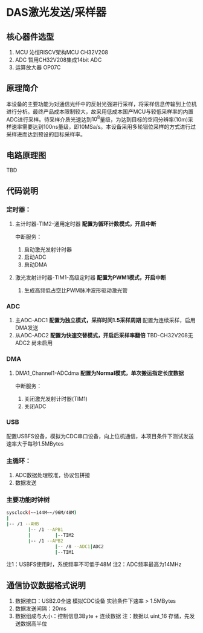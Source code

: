 
# DAS激光发送/采样器

## 核心器件选型
1. MCU 沁恒RISCV架构MCU CH32V208
2. ADC 暂用CH32V208集成14bit ADC
3. 运算放大器 OP07C

## 原理简介
本设备的主要功能为对通信光纤中的反射光强进行采样，将采样信息传输到上位机进行分析。最终产品成本限制较大，故采用低成本国产MCU与较低采样率的内置ADC进行采样。待采样介质光速达到$10^8$量级，为达到目标的空间分辨率(10m)采样速率需要达到100ns量级，即10MSa/s。本设备采用多轮错位采样的方式进行过采样进而达到预设的目标采样率。

## 电路原理图
TBD
## 代码说明

### 定时器：
1. 主计时器-TIM2-通用定时器
   **配置为循环计数模式，开启中断**
   
   中断服务：
   1. 启动激光发射计时器
   2. 启动ADC
   3. 启动DMA

2. 激光发射计时器-TIM1-高级定时器
   **配置为PWM1模式，开启中断**
   1. 生成高频低占空比PWM脉冲波形驱动激光管

### ADC
1. 主ADC-ADC1
    **配置为独立模式，采样时间1.5采样周期**
    配置为连续采样，启用DMA发送
2. 从ADC-ADC2
    **配置为快速交替模式，开启后采样率翻倍**
   TBD-CH32V208无ADC2 尚未启用

### DMA
1. DMA1_Channel1-ADCdma
    **配置为Normal模式，单次搬运指定长度数据**

    中断服务：
    1. 关闭激光发射计时器(TIM1)
    2. 关闭ADC

### USB
配置USBFS设备，模拟为CDC串口设备，向上位机通信，本项目条件下测试发送速率大于每秒1.5MBytes

### 主循环：
   1. ADC数据处理校准，协议包拼接
   2. 数据发送
   
### 主要功能时钟树
``` bash
sysclock(~~144M~~/96M/48M)
|
|-- /1 --AHB
        |-- /1 --APB1
        |         |--TIM2
        |-- /1 --APB2
                  |-- /8 --ADC1|ADC2
                  |--TIM1
```
注1：USBFS使用时，系统频率不可低于48M
注2：ADC频率最高为14MHz

## 通信协议数据格式说明
1. 数据接口：USB2.0全速 模拟CDC设备 实验条件下速率 > 1.5MBytes
2. 数据发送间隔：20ms
3. 数据组成与大小：控制信息3Byte + 连续数据
注：数据以 uint_16 存储，先发送数据高半位